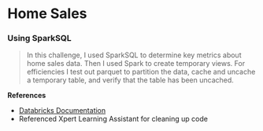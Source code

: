# Home Sales

### Using SparkSQL

>In this challenge, I used SparkSQL to determine key metrics about home sales data.
>Then I used Spark to create temporary views.
>For efficiencies I test out parquet to partition the data, cache and uncache a temporary table, and verify that the table has been uncached.

**References**<br>
- [Databricks Documentation](https://docs.databricks.com/en/index.html) <br>
- Referenced Xpert Learning Assistant for cleaning up code
